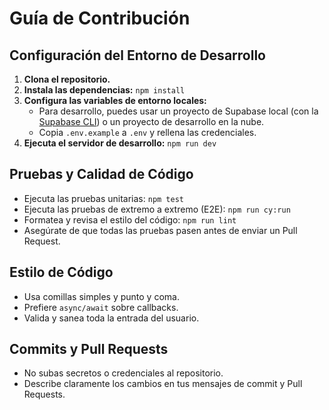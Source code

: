 # Guía de Contribución

## Configuración del Entorno de Desarrollo

1.  **Clona el repositorio.**
2.  **Instala las dependencias:** `npm install`
3.  **Configura las variables de entorno locales:**
    - Para desarrollo, puedes usar un proyecto de Supabase local (con la [Supabase CLI](https://supabase.com/docs/guides/cli)) o un proyecto de desarrollo en la nube.
    - Copia `.env.example` a `.env` y rellena las credenciales.
4.  **Ejecuta el servidor de desarrollo:** `npm run dev`

## Pruebas y Calidad de Código

- Ejecuta las pruebas unitarias: `npm test`
- Ejecuta las pruebas de extremo a extremo (E2E): `npm run cy:run`
- Formatea y revisa el estilo del código: `npm run lint`
- Asegúrate de que todas las pruebas pasen antes de enviar un Pull Request.

## Estilo de Código

- Usa comillas simples y punto y coma.
- Prefiere `async/await` sobre callbacks.
- Valida y sanea toda la entrada del usuario.

## Commits y Pull Requests

- No subas secretos o credenciales al repositorio.
- Describe claramente los cambios en tus mensajes de commit y Pull Requests.
